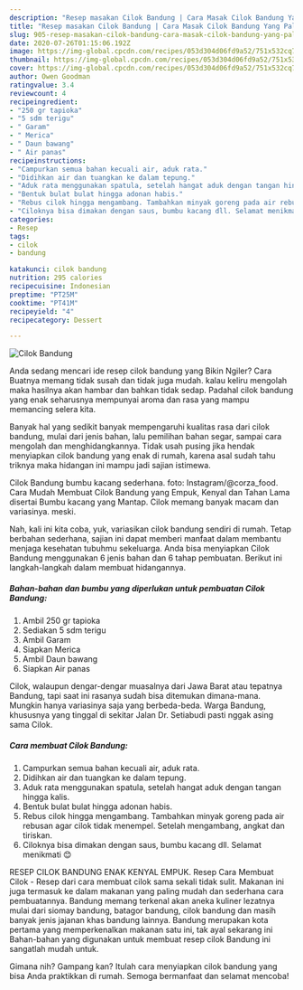 ```yaml
---
description: "Resep masakan Cilok Bandung | Cara Masak Cilok Bandung Yang Paling Enak"
title: "Resep masakan Cilok Bandung | Cara Masak Cilok Bandung Yang Paling Enak"
slug: 905-resep-masakan-cilok-bandung-cara-masak-cilok-bandung-yang-paling-enak
date: 2020-07-26T01:15:06.192Z
image: https://img-global.cpcdn.com/recipes/053d304d06fd9a52/751x532cq70/cilok-bandung-foto-resep-utama.jpg
thumbnail: https://img-global.cpcdn.com/recipes/053d304d06fd9a52/751x532cq70/cilok-bandung-foto-resep-utama.jpg
cover: https://img-global.cpcdn.com/recipes/053d304d06fd9a52/751x532cq70/cilok-bandung-foto-resep-utama.jpg
author: Owen Goodman
ratingvalue: 3.4
reviewcount: 4
recipeingredient:
- "250 gr tapioka"
- "5 sdm terigu"
- " Garam"
- " Merica"
- " Daun bawang"
- " Air panas"
recipeinstructions:
- "Campurkan semua bahan kecuali air, aduk rata."
- "Didihkan air dan tuangkan ke dalam tepung."
- "Aduk rata menggunakan spatula, setelah hangat aduk dengan tangan hingga kalis."
- "Bentuk bulat bulat hingga adonan habis."
- "Rebus cilok hingga mengambang. Tambahkan minyak goreng pada air rebusan agar cilok tidak menempel. Setelah mengambang, angkat dan tiriskan."
- "Ciloknya bisa dimakan dengan saus, bumbu kacang dll. Selamat menikmati 😊"
categories:
- Resep
tags:
- cilok
- bandung

katakunci: cilok bandung 
nutrition: 295 calories
recipecuisine: Indonesian
preptime: "PT25M"
cooktime: "PT41M"
recipeyield: "4"
recipecategory: Dessert

---
```



![Cilok Bandung](https://img-global.cpcdn.com/recipes/053d304d06fd9a52/751x532cq70/cilok-bandung-foto-resep-utama.jpg)

Anda sedang mencari ide resep cilok bandung yang Bikin Ngiler? Cara Buatnya memang tidak susah dan tidak juga mudah. kalau keliru mengolah maka hasilnya akan hambar dan bahkan tidak sedap. Padahal cilok bandung yang enak seharusnya mempunyai aroma dan rasa yang mampu memancing selera kita.

Banyak hal yang sedikit banyak mempengaruhi kualitas rasa dari cilok bandung, mulai dari jenis bahan, lalu pemilihan bahan segar, sampai cara mengolah dan menghidangkannya. Tidak usah pusing jika hendak menyiapkan cilok bandung yang enak di rumah, karena asal sudah tahu triknya maka hidangan ini mampu jadi sajian istimewa.

Cilok Bandung bumbu kacang sederhana. foto: Instagram/@corza_food. Cara Mudah Membuat Cilok Bandung yang Empuk, Kenyal dan Tahan Lama disertai Bumbu kacang yang Mantap. Cilok memang banyak macam dan variasinya. meski.


Nah, kali ini kita coba, yuk, variasikan cilok bandung sendiri di rumah. Tetap berbahan sederhana, sajian ini dapat memberi manfaat dalam membantu menjaga kesehatan tubuhmu sekeluarga. Anda bisa menyiapkan Cilok Bandung menggunakan 6 jenis bahan dan 6 tahap pembuatan. Berikut ini langkah-langkah dalam membuat hidangannya.

<!--inarticleads1-->

##### Bahan-bahan dan bumbu yang diperlukan untuk pembuatan Cilok Bandung:

1. Ambil 250 gr tapioka
1. Sediakan 5 sdm terigu
1. Ambil  Garam
1. Siapkan  Merica
1. Ambil  Daun bawang
1. Siapkan  Air panas


Cilok, walaupun dengar-dengar muasalnya dari Jawa Barat atau tepatnya Bandung, tapi saat ini rasanya sudah bisa ditemukan dimana-mana. Mungkin hanya variasinya saja yang berbeda-beda. Warga Bandung, khususnya yang tinggal di sekitar Jalan Dr. Setiabudi pasti nggak asing sama Cilok. 

<!--inarticleads2-->

##### Cara membuat Cilok Bandung:

1. Campurkan semua bahan kecuali air, aduk rata.
1. Didihkan air dan tuangkan ke dalam tepung.
1. Aduk rata menggunakan spatula, setelah hangat aduk dengan tangan hingga kalis.
1. Bentuk bulat bulat hingga adonan habis.
1. Rebus cilok hingga mengambang. Tambahkan minyak goreng pada air rebusan agar cilok tidak menempel. Setelah mengambang, angkat dan tiriskan.
1. Ciloknya bisa dimakan dengan saus, bumbu kacang dll. Selamat menikmati 😊


RESEP CILOK BANDUNG ENAK KENYAL EMPUK. Resep Cara Membuat Cilok - Resep dari cara membuat cilok sama sekali tidak sulit. Makanan ini juga termasuk ke dalam makanan yang paling mudah dan sederhana cara pembuatannya. Bandung memang terkenal akan aneka kuliner lezatnya mulai dari siomay bandung, batagor bandung, cilok bandung dan masih banyak jenis jajanan khas bandung lainnya. Bandung merupakan kota pertama yang memperkenalkan makanan satu ini, tak ayal sekarang ini Bahan-bahan yang digunakan untuk membuat resep cilok Bandung ini sangatlah mudah untuk. 

Gimana nih? Gampang kan? Itulah cara menyiapkan cilok bandung yang bisa Anda praktikkan di rumah. Semoga bermanfaat dan selamat mencoba!
